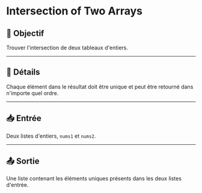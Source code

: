 # Intersection of Two Arrays

## 🎯 Objectif

Trouver l'intersection de deux tableaux d'entiers.

---

## 📝 Détails

Chaque élément dans le résultat doit être unique et peut être retourné dans n'importe quel ordre.

---

## 📥 Entrée

Deux listes d'entiers, `nums1` et `nums2`.

---

## 📤 Sortie

Une liste contenant les éléments uniques présents dans les deux listes d'entrée.

